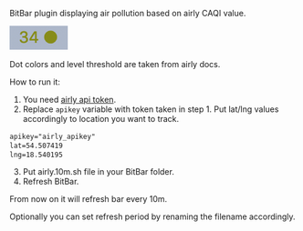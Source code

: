 BitBar plugin displaying air pollution based on airly CAQI value. 

![Airly value and dot in the bar](i.png?raw=true "Airly bit bar plugin")

Dot colors and level threshold are taken from airly docs.

How to run it: 

1. You need [airly api token](https://developer.airly.eu/login).
2. Replace `apikey` variable with token taken in step 1. Put lat/lng values accordingly to location you want to track.

```
apikey="airly_apikey"
lat=54.507419
lng=18.540195
```

3. Put airly.10m.sh file in your BitBar folder. 
4. Refresh BitBar.

From now on it will refresh bar every 10m. 

Optionally you can set refresh period by renaming the filename accordingly.